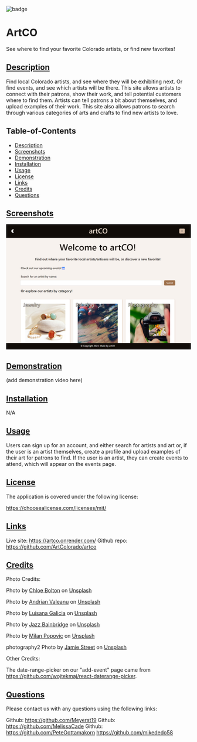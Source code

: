 ![badge](https://img.shields.io/badge/License-MIT%20License-blue.svg)

# ArtCO

See where to find your favorite Colorado artists, or find new favorites!

## [Description](#table-of-contents)

Find local Colorado artists, and see where they will be exhibiting next. Or find events, and see which artists will be there. This site allows artists to connect with their patrons, show their work, and tell potential customers where to find them. Artists can tell patrons a bit about themselves, and upload examples of their work. This site also allows patrons to search through various categories of arts and crafts to find new artists to love.

## Table-of-Contents

- [Description](#description)
- [Screenshots](#screenshots)
- [Demonstration](#demonstration)
- [Installation](#installation)
- [Usage](#usage)
- [License](#License)
- [Links](#links)
- [Credits](#credits)
- [Questions](#questions)

## [Screenshots](#table-of-contents)

![homepage screenshot](./client/src/assets/screenshots/homepage.png)

## [Demonstration](#table-of-contents)

(add demonstration video here)

## [Installation](#table-of-contents)

N/A

## [Usage](#table-of-contents)

Users can sign up for an account, and either search for artists and art or, if the user is an artist themselves, create a profile and upload examples of their art for patrons to find. If the user is an artist, they can create events to attend, which will appear on the events page.

## [License](#table-of-contents)

The application is covered under the following license:

https://choosealicense.com/licenses/mit/

## [Links](#table-of-contents)

Live site: https://artco.onrender.com/
Github repo: https://github.com/ArtColorado/artco

## [Credits](#table-of-contents)

Photo Credits:

Photo by <a href="https://unsplash.com/@crystalmind_design?utm_content=creditCopyText&utm_medium=referral&utm_source=unsplash">Chloe Bolton</a> on <a href="https://unsplash.com/photos/white-and-brown-ceramic-vase-R0qthXq3jec?utm_content=creditCopyText&utm_medium=referral&utm_source=unsplash">Unsplash</a>

Photo by <a href="https://unsplash.com/@freephotocc?utm_content=creditCopyText&utm_medium=referral&utm_source=unsplash">Andrian Valeanu</a> on <a href="https://unsplash.com/photos/three-paint-tubes-near-paint-brushes-yjXlyrKIz2A?utm_content=creditCopyText&utm_medium=referral&utm_source=unsplash">Unsplash</a>

Photo by <a href="https://unsplash.com/@luisanagalicia?utm_content=creditCopyText&utm_medium=referral&utm_source=unsplash">Luisana Galicia</a> on <a href="https://unsplash.com/photos/gold-and-red-beaded-bracelet-rGz2Z6tVaeg?utm_content=creditCopyText&utm_medium=referral&utm_source=unsplash">Unsplash</a>

Photo by <a href="https://unsplash.com/@jazzrose?utm_content=creditCopyText&utm_medium=referral&utm_source=unsplash">Jazz Bainbridge</a> on <a href="https://unsplash.com/photos/blue-orange-and-green-yarn-u3ClBGVz0NA?utm_content=creditCopyText&utm_medium=referral&utm_source=unsplash">Unsplash</a>

Photo by <a href="https://unsplash.com/@itsmiki5?utm_content=creditCopyText&utm_medium=referral&utm_source=unsplash">Milan Popovic</a> on <a href="https://unsplash.com/photos/two-hammers-beside-screwdriver-BmyXTxyDL-I?utm_content=creditCopyText&utm_medium=referral&utm_source=unsplash">Unsplash</a>

photography2
Photo by <a href="https://unsplash.com/@jamie452?utm_content=creditCopyText&utm_medium=referral&utm_source=unsplash">Jamie Street</a> on <a href="https://unsplash.com/photos/black-digital-camera-capturing-yellow-flower-qWYvQMIJyfE?utm_content=creditCopyText&utm_medium=referral&utm_source=unsplash">Unsplash</a>

Other Credits:

The date-range-picker on our "add-event" page came from https://github.com/wojtekmaj/react-daterange-picker.

## [Questions](#table-of-contents)

Please contact us with any questions using the following links:

Github: https://github.com/Meyerst19
Github: https://github.com/MelissaCade
Github: https://github.com/PeteOottamakorn
https://github.com/mikededo58
